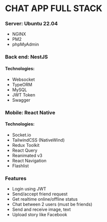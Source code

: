 # CHAT APP FULL STACK

### Server: Ubuntu 22.04
<ul>
<li>NGINX</li>
<li>PM2</li>
<li>phpMyAdmin</li>
</ul>

### Back end: NestJS

#### Technologies:

<ul>
<li>Websocket</li>
<li>TypeORM</li>
<li>MySQL</li>
<li>JWT Token</li>
<li>Swagger</li>
</ul>

### Mobile: React Native

#### Technologies:

<ul>
<li>Socket.io</li>
<li>TailwindCSS (NativeWind)</li>
<li>Redux Toolkit</li>
<li>React Query</li>
<li>Reanimated v3</li>
<li>React Navigation</li>
<li>Flashlist</li>
</ul>

### Features

<ul>
<li>Login using JWT</li>
<li>Send/accept friend request</li>
<li>Get realtime online/offline status</li>
<li>Chat between 2 users (must be friends)</li>
<li>Send and receive image, text</li>
<li>Upload story like Facebook</li>
</ul>
